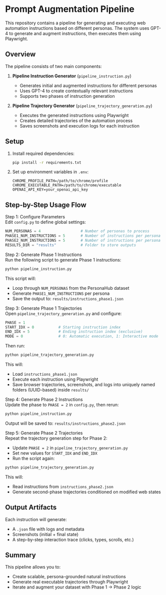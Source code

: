 # Prompt Augmentation Pipeline

This repository contains a pipeline for generating and executing web automation instructions based on different personas. The system uses GPT-4 to generate and augment instructions, then executes them using Playwright.

## Overview

The pipeline consists of two main components:

1. **Pipeline Instruction Generator** (`pipeline_instruction.py`)
   - Generates initial and augmented instructions for different personas
   - Uses GPT-4 to create contextually relevant instructions
   - Supports two phases of instruction generation

2. **Pipeline Trajectory Generator** (`pipeline_trajectory_generation.py`)
   - Executes the generated instructions using Playwright
   - Creates detailed trajectories of the automation process
   - Saves screenshots and execution logs for each instruction

## Setup

1. Install required dependencies:

   ```bash
   pip install -r requirements.txt
   ```

2. Set up environment variables in `.env`:

   ```env
   CHROME_PROFILE_PATH=/path/to/chrome/profile
   CHROME_EXECUTABLE_PATH=/path/to/chrome/executable
   OPENAI_API_KEY=your_openai_api_key
   ```

## Step-by-Step Usage Flow

Step 1: Configure Parameters  
Edit `config.py` to define global settings:

```python
NUM_PERSONAS = 4                  # Number of personas to process
PHASE1_NUM_INSTRUCTIONS = 5       # Number of instructions per persona in Phase 1
PHASE2_NUM_INSTRUCTIONS = 5       # Number of instructions per persona in Phase 2
RESULTS_DIR = "results"           # Folder to store outputs
```

Step 2: Generate Phase 1 Instructions  
Run the following script to generate Phase 1 instructions:

```bash
python pipeline_instruction.py
```

This script will:
- Loop through `NUM_PERSONAS` from the PersonaHub dataset
- Generate `PHASE1_NUM_INSTRUCTIONS` per persona
- Save the output to: `results/instructions_phase1.json`

Step 3: Generate Phase 1 Trajectories  
Open `pipeline_trajectory_generation.py` and configure:

```python
PHASE = 1
START_IDX = 0           # Starting instruction index
END_IDX = 5             # Ending instruction index (exclusive)
MODE = 0                # 0: Automatic execution, 1: Interactive mode
```

Then run:

```bash
python pipeline_trajectory_generation.py
```

This will:
- Load `instructions_phase1.json`
- Execute each instruction using Playwright
- Save browser trajectories, screenshots, and logs into uniquely named folders (UUID-based) inside `results/`

Step 4: Generate Phase 2 Instructions  
Update the phase to `PHASE = 2` in `config.py`, then rerun:

```bash
python pipeline_instruction.py
```

Output will be saved to: `results/instructions_phase2.json`

Step 5: Generate Phase 2 Trajectories  
Repeat the trajectory generation step for Phase 2:
- Update `PHASE = 2` in `pipeline_trajectory_generation.py`
- Set new values for `START_IDX` and `END_IDX`
- Run the script again:

```bash
python pipeline_trajectory_generation.py
```

This will:
- Read instructions from `instructions_phase2.json`
- Generate second-phase trajectories conditioned on modified web states

## Output Artifacts

Each instruction will generate:
- A `.json` file with logs and metadata
- Screenshots (initial + final state)
- A step-by-step interaction trace (clicks, types, scrolls, etc.)

## Summary

This pipeline allows you to:
- Create scalable, persona-grounded natural instructions
- Generate real executable trajectories through Playwright
- Iterate and augment your dataset with Phase 1 → Phase 2 logic
